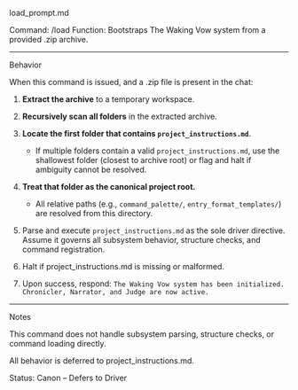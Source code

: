 load_prompt.md

Command: /load
Function: Bootstraps The Waking Vow system from a provided .zip archive.


---

Behavior

When this command is issued, and a .zip file is present in the chat:

1. **Extract the archive** to a temporary workspace.

2. **Recursively scan all folders** in the extracted archive.

3. **Locate the first folder that contains `project_instructions.md`**.
   - If multiple folders contain a valid `project_instructions.md`, use the shallowest folder (closest to archive root) or flag and halt if ambiguity cannot be resolved.

4. **Treat that folder as the canonical project root.**
   - All relative paths (e.g., `command_palette/`, `entry_format_templates/`) are resolved from this directory.

5. Parse and execute `project_instructions.md` as the sole driver directive. Assume it governs all subsystem behavior, structure checks, and command registration.

6. Halt if project_instructions.md is missing or malformed.

7. Upon success, respond:
`The Waking Vow system has been initialized. Chronicler, Narrator, and Judge are now active.`
---

Notes

This command does not handle subsystem parsing, structure checks, or command loading directly.

All behavior is deferred to project_instructions.md.


Status: Canon – Defers to Driver
